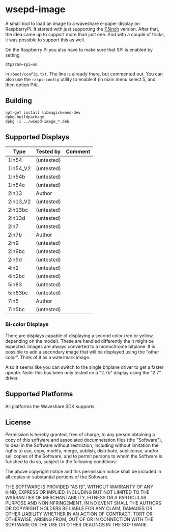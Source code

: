 # wsepd-image #

A small tool to load an image to a waveshare e-paper display on RaspberryPi.
It started with just supporting the
[7.5inch](https://www.waveshare.com/wiki/7.5inch_e-Paper_HAT) version. After
that, the idea came up to support more than just one. And with a couple of
tricks, it was possible to support this as well.

On the Raspberry Pi you also have to make sure that SPI is enabled by setting
```
dtparam=spi=on
```
in `/boot/config.txt`. The line is already there, but commented out. You can
also use the `raspi-config` utility to enable it (in main menu select 5, and
then option P4).

## Building ##

```
apt-get install libmagickwand-dev
dpkg-buildpackage
dpkg -i ../wsepd-image_*.deb
```

## Supported Displays ##

| Type     | Tested by  | Comment                                            |
| -------- | ---------- | -------------------------------------------------- |
| 1in54    | (untested) |                                                    |
| 1in54_V2 | (untested) |                                                    |
| 1in54b   | (untested) |                                                    |
| 1in54c   | (untested) |                                                    |
| 2in13    | Author     |                                                    |
| 2in13_V2 | (untested) |                                                    |
| 2in13bc  | (untested) |                                                    |
| 2in13d   | (untested) |                                                    |
| 2in7     | (untested) |                                                    |
| 2in7b    | Author     |                                                    |
| 2in9     | (untested) |                                                    |
| 2in9bc   | (untested) |                                                    |
| 2in9d    | (untested) |                                                    |
| 4in2     | (untested) |                                                    |
| 4in2bc   | (untested) |                                                    |
| 5in83    | (untested) |                                                    |
| 5in83bc  | (untested) |                                                    |
| 7in5     | Author     |                                                    |
| 7in5bc   | (untested) |                                                    |

### Bi-color Displays ###

There are displays capable of displaying a second color (red or yellow,
depending on the model). These are handled differently the it might be
expected. Images are always converted to a monochrome bitplane. It is possible
to add a secondary image that will be displayed using the "other color". Think
of it as a watermark image.

Also it seems like you can switch to the single bitplane driver to get a
faster update. Note: this has been only tested on a "2.7b" display using the
"2.7" driver.

## Supported Platforms ##

All platforms the Waveshare SDK supports.

## License ##

Permission is hereby granted, free of charge, to any person obtaining a copy
of this software and associated documnetation files (the "Software"), to deal
in the Software without restriction, including without limitation the rights
to use, copy, modify, merge, publish, distribute, sublicense, and/or sell
copies of the Software, and to permit persons to  whom the Software is
furished to do so, subject to the following conditions:

The above copyright notice and this permission notice shall be included in
all copies or substantial portions of the Software.

THE SOFTWARE IS PROVIDED "AS IS", WITHOUT WARRANTY OF ANY KIND, EXPRESS OR
IMPLIED, INCLUDING BUT NOT LIMITED TO THE WARRANTIES OF MERCHANTABILITY,
FITNESS OR A PARTICULAR PURPOSE AND NONINFRINGEMENT. IN NO EVENT SHALL THE
AUTHORS OR COPYRIGHT HOLDERS BE LIABLE FOR ANY CLAIM, DAMAGES OR OTHER
LIABILITY WHETHER IN AN ACTION OF CONTRACT, TORT OR OTHERWISE, ARISING FROM,
OUT OF OR IN CONNECTION WITH THE SOFTWARE OR THE USE OR OTHER DEALINGS IN
THE SOFTWARE.



